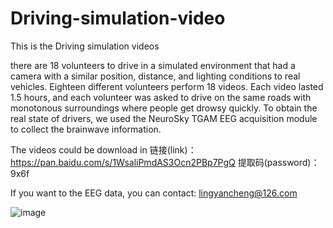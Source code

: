 # Driving-simulation-video
This is the Driving simulation videos

there are 18 volunteers to drive in a simulated environment that had a camera with a similar position, distance, and lighting conditions to real vehicles. Eighteen different volunteers perform 18 videos. Each video lasted 1.5 hours, and each volunteer was asked to drive on the same roads with monotonous surroundings where people get drowsy quickly. To obtain the real state of drivers, we used the NeuroSky TGAM EEG acquisition module to collect the brainwave information. 

The videos could be download in 链接(link)：https://pan.baidu.com/s/1WsaliPmdAS3Ocn2PBp7PgQ  提取码(password)：9x6f 

If you want to the EEG data, you can contact: lingyancheng@126.com

![image](https://user-images.githubusercontent.com/38482567/162676183-2463c82d-f02a-4e9a-8ac0-784554ffd69c.png)
